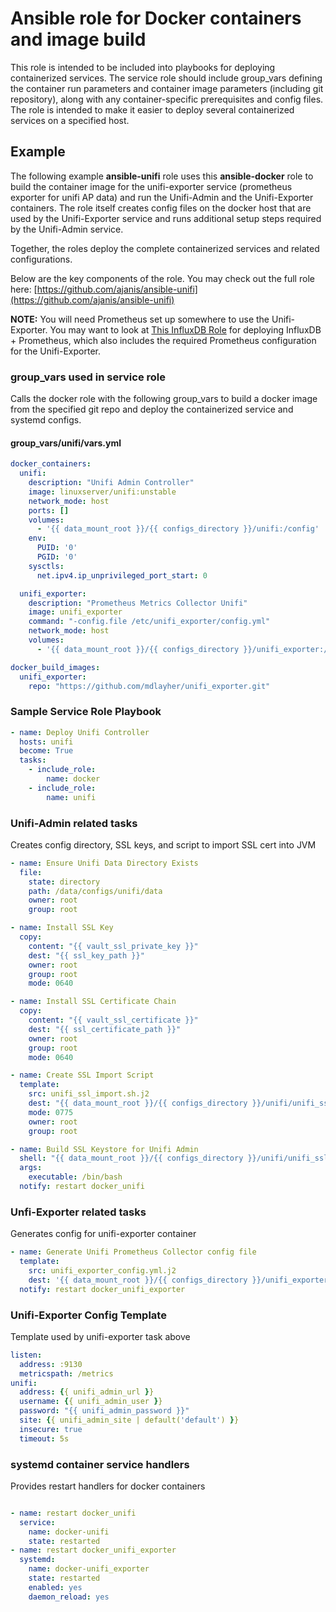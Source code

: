 # Ansible role for Docker containers and image build

This role is intended to be included into playbooks for deploying containerized services.  The service role should include group_vars defining the container run parameters and container image parameters (including git repository), along with any container-specific prerequisites and config files.  The role is intended to make it easier to deploy several containerized services on a specified host.

## Example

The following example **ansible-unifi** role uses this **ansible-docker** role to build the container image for the unifi-exporter service (prometheus exporter for unifi AP data) and run the Unifi-Admin and the Unifi-Exporter containers.  The role itself creates config files on the docker host that are used by the Unifi-Exporter service and runs additional setup steps required by the Unifi-Admin service.

Together, the roles deploy the complete containerized services and related configurations.

Below are the key components of the role.  You may check out the full role here:  [https://github.com/ajanis/ansible-unifi](https://github.com/ajanis/ansible-unifi)

**NOTE:** You will need Prometheus set up somewhere to use the Unifi-Exporter.  You may want to look at [This InfluxDB Role](https://github.com/ajanis/ansible-influxdb) for deploying InfluxDB + Prometheus, which also includes the required Prometheus configuration for the Unifi-Exporter.

### group_vars used in service role

Calls the docker role with the following group_vars to build a docker image from the specified git repo and deploy the containerized service and systemd configs.

#### group_vars/unifi/vars.yml

```yaml
docker_containers:
  unifi:
    description: "Unifi Admin Controller"
    image: linuxserver/unifi:unstable
    network_mode: host
    ports: []
    volumes:
      - '{{ data_mount_root }}/{{ configs_directory }}/unifi:/config'
    env:
      PUID: '0'
      PGID: '0'
    sysctls:
      net.ipv4.ip_unprivileged_port_start: 0

  unifi_exporter:
    description: "Prometheus Metrics Collector Unifi"
    image: unifi_exporter
    command: "-config.file /etc/unifi_exporter/config.yml"
    network_mode: host
    volumes:
      - '{{ data_mount_root }}/{{ configs_directory }}/unifi_exporter:/etc/unifi_exporter'

docker_build_images:
  unifi_exporter:
    repo: "https://github.com/mdlayher/unifi_exporter.git"
```

### Sample Service Role Playbook

```yaml
- name: Deploy Unifi Controller
  hosts: unifi
  become: True
  tasks:
    - include_role:
        name: docker
    - include_role:
        name: unifi
```

### Unifi-Admin related tasks

Creates config directory, SSL keys, and script to import SSL cert into JVM

```yaml
- name: Ensure Unifi Data Directory Exists
  file:
    state: directory
    path: /data/configs/unifi/data
    owner: root
    group: root

- name: Install SSL Key
  copy:
    content: "{{ vault_ssl_private_key }}"
    dest: "{{ ssl_key_path }}"
    owner: root
    group: root
    mode: 0640

- name: Install SSL Certificate Chain
  copy:
    content: "{{ vault_ssl_certificate }}"
    dest: "{{ ssl_certificate_path }}"
    owner: root
    group: root
    mode: 0640

- name: Create SSL Import Script
  template:
    src: unifi_ssl_import.sh.j2
    dest: "{{ data_mount_root }}/{{ configs_directory }}/unifi/unifi_ssl_import.sh"
    mode: 0775
    owner: root
    group: root

- name: Build SSL Keystore for Unifi Admin
  shell: "{{ data_mount_root }}/{{ configs_directory }}/unifi/unifi_ssl_import.sh >> /var/log/docker_unifi_ssl_upgrade.log"
  args:
    executable: /bin/bash
  notify: restart docker_unifi
```

### Unfi-Exporter related tasks

Generates config for unifi-exporter container

```yaml
- name: Generate Unifi Prometheus Collector config file
  template:
    src: unifi_exporter_config.yml.j2
    dest: '{{ data_mount_root }}/{{ configs_directory }}/unifi_exporter/config.yml'
  notify: restart docker_unifi_exporter
```

### Unifi-Exporter Config Template

Template used by unifi-exporter task above

```yaml
listen:
  address: :9130
  metricspath: /metrics
unifi:
  address: {{ unifi_admin_url }}
  username: {{ unifi_admin_user }}
  password: "{{ unifi_admin_password }}"
  site: {{ unifi_admin_site | default('default') }}
  insecure: true
  timeout: 5s
```

### systemd container service handlers

Provides restart handlers for docker containers

```yaml

- name: restart docker_unifi
  service:
    name: docker-unifi
    state: restarted
- name: restart docker_unifi_exporter
  systemd:
    name: docker-unifi_exporter
    state: restarted
    enabled: yes
    daemon_reload: yes
```
